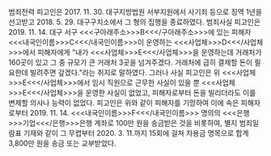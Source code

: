 범죄전력
피고인은 2017. 11. 30. 대구지방법원 서부지원에서 사기죄 등으로 징역 1년을 선고받고 2018. 5. 29. 대구구치소에서 그 형의 집행을 종료하였다.
범죄사실
피고인은 2019. 11. 14. 대구 서구 <<<구아래주소>>>B<<</구아래주소>>>에 있는 피해자 <<<내국인이름>>>C<<</내국인이름>>>이 운영하는 <<<사업체>>>D<<</사업체>>>에서 피해자에게 "내가 <<<사업체>>>E<<</사업체>>>을 운영하는데 거래처가 160곳이 있고 그 중 규모가 큰 거래처 3곳을 넘겨주겠다. 거래처에 급히 결제할 돈이 필요한데 빌려주면 갚겠다."라는 취지로 말하였다. 그러나 사실 피고인은 위 <<<사업체>>>E<<</사업체>>>에서 임시 직원으로 근무한 사실이 있을 뿐 <<<사업체>>>E<<</사업체>>>을 운영한 사실이 없었고, 피해자로부터 돈을 빌리더라도 이를 변제할 의사나 능력이 없었다.
피고인은 위와 같이 피해자를 기망하여 이에 속은 피해자로부터 2019. 11. 14. <<<내국인이름>>>F<<</내국인이름>>> 명의의 <<<은행>>>기업<<</은행>>>은행 계좌로 100만 원을 송금받은 것을 비롯하여, 별지 범죄일람표 기재와 같이 그 무렵부터 2020. 3. 11.까지 15회에 걸쳐 차용금 명목으로 합계 3,800만 원을 송금 또는 교부받았다.